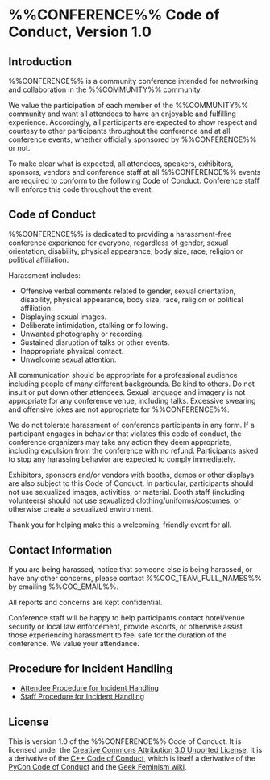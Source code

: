 %%CONFERENCE%% Code of Conduct, Version 1.0
===========================================

Introduction
------------

%%CONFERENCE%% is a community conference intended for networking and
  collaboration in the %%COMMUNITY%% community.

We value the participation of each member of the %%COMMUNITY%% community and
  want all attendees to have an enjoyable and fulfilling experience.
Accordingly, all participants are expected to show respect and courtesy to
  other participants throughout the conference and at all conference events,
  whether officially sponsored by %%CONFERENCE%% or not.

To make clear what is expected, all attendees, speakers, exhibitors, sponsors,
  vendors and conference staff at all %%CONFERENCE%% events are required to
  conform to the following Code of Conduct.
Conference staff will enforce this code throughout the event.

Code of Conduct
---------------

%%CONFERENCE%% is dedicated to providing a harassment-free conference experience
  for everyone, regardless of gender, sexual orientation, disability, physical
  appearance, body size, race, religion or political affiliation.

Harassment includes:

* Offensive verbal comments related to gender, sexual orientation, disability,
    physical appearance, body size, race, religion or political affiliation.
* Displaying sexual images.
* Deliberate intimidation, stalking or following.
* Unwanted photography or recording.
* Sustained disruption of talks or other events.
* Inappropriate physical contact.
* Unwelcome sexual attention.

All communication should be appropriate for a professional audience including
  people of many different backgrounds.
Be kind to others. Do not insult or put down other attendees.
Sexual language and imagery is not appropriate for any conference venue,
  including talks.
Excessive swearing and offensive jokes are not appropriate for %%CONFERENCE%%.

We do not tolerate harassment of conference participants in any form.
If a participant engages in behavior that violates this code of conduct, the
  conference organizers may take any action they deem appropriate, including
  expulsion from the conference with no refund.
Participants asked to stop any harassing behavior are expected to comply
  immediately.

Exhibitors, sponsors and/or vendors with booths, demos or other displays
  are also subject to this Code of Conduct. 
In particular, participants should not use sexualized images, activities, or
  material.
Booth staff (including volunteers) should not use sexualized
  clothing/uniforms/costumes, or otherwise create a sexualized environment.

Thank you for helping make this a welcoming, friendly event for all.

Contact Information
-------------------

If you are being harassed, notice that someone else is being harassed, or have
  any other concerns, please contact %%COC_TEAM_FULL_NAMES%% by emailing
  %%COC_EMAIL%%.

All reports and concerns are kept confidential. 
 
Conference staff will be happy to help participants contact hotel/venue
  security or local law enforcement, provide escorts, or otherwise assist those
  experiencing harassment to feel safe for the duration of the conference.
We value your attendance.

Procedure for Incident Handling 
-------------------------------

- [Attendee Procedure for Incident Handling](attendee_procedure_for_incident_handling.md)
- [Staff Procedure for Incident Handling](staff_procedure_for_incident_handling.md)

License
-------

This is version 1.0 of the %%CONFERENCE%% Code of Conduct.
It is licensed under the [Creative Commons Attribution 3.0 Unported License](https://creativecommons.org/licenses/by/3.0).
It is a derivative of the [C++ Code of Conduct](https://github.com/brycelelbach/cpp_code_of_conduct),
  which is itself a derivative of the [PyCon Code of Conduct](https://github.com/python/pycon-code-of-conduct)
  and the [Geek Feminism wiki](https://geekfeminism.wikia.com/wiki/Conference_anti-harassment).

